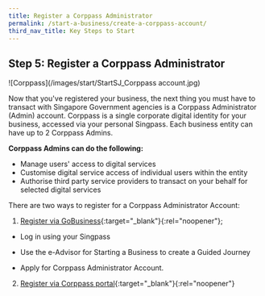 ```yaml
---
title: Register a Corppass Administrator
permalink: /start-a-business/create-a-corppass-account/
third_nav_title: Key Steps to Start
---
```


## Step 5: Register a Corppass Administrator

![Corppass](/images/start/StartSJ_Corppass account.jpg)

Now that you've registered your business, the next thing you must have to transact with Singapore Government agencies is a Corppass Administrator (Admin) account. Corppass is a single corporate digital identity for your business, accessed via your personal Singpass. Each business entity can have up to 2 Corppass Admins.

**Corppass Admins can do the following:**

- Manage users' access to digital services
- Customise digital service access of individual users within the entity
- Authorise third party service providers to transact on your behalf for selected digital services

There are two ways to register for a Corppass
Administrator Account:

1. [Register via GoBusiness](https://dashboard.gobusiness.gov.sg/login){:target="_blank"}{:rel="noopener"};
        
- Log in using your Singpass
        
-  Use the e-Advisor for Starting a Business to create a Guided Journey
        
- Apply for Corppass Administrator Account.
    
2. [Register via Corppass portal](https://www.corppass.gov.sg/cpauth/login/homepage?URL=%2FCorppass%2Fcommon%2Ffindoutmore&amp;TAM_OP=login){:target="_blank"}{:rel="noopener"}
